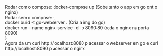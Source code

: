 Rodar com o compose: docker-compose up (Sobe tanto o app em go qnt o nginx)
<br>
Rodar sem o compose: {
<br>
    docker build -t go-webserver . (Cria a img do go) <br>
    docker run --name nginx-service -d -p 8090:80 (roda o nginx na porta 8090)
<br>
}
<br>
Agora da um curl http://localhost:8080 p acessar o webserver em go
e curl http://localhost:8090 p acessar o nginx
